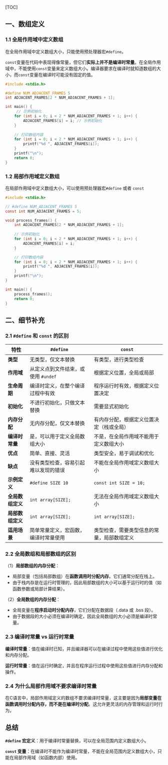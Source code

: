 [TOC]

## 一、数组定义

### 1.1 全局作用域中定义数组

在全局作用域中定义数组大小，只能使用预处理器宏`#define`。

`const`变量在代码中表现得像常量，但它们**实际上并不是编译时常量**。在全局作用域中，不能使用`const`变量来定义数组大小。编译器要求在编译时就知道数组的大小，而`const`变量在编译时可能没有固定的值。

```c
#include <stdio.h>

#define NUM_ADJACENT_FRAMES 5
int ADJACENT_FRAMES[2 * NUM_ADJACENT_FRAMES + 1];

int main() {
     // 示例初始化
    for (int i = 0; i < 2 * NUM_ADJACENT_FRAMES + 1; i++) {
        ADJACENT_FRAMES[i] = i; // 示例初始化
    }
    
    // 打印数组内容
    for (int i = 0; i < 2 * NUM_ADJACENT_FRAMES + 1; i++) {
        printf("%d ", ADJACENT_FRAMES[i]);
    }
    printf("\n");
    return 0;
}
```



### 1.2 局部作用域定义数组

在局部作用域中定义数组大小，可以使用预处理器宏`#define` 或者 `const`

```c
#include <stdio.h>

// #define NUM_ADJACENT_FRAMES 5   
const int NUM_ADJACENT_FRAMES = 5;

void process_frames() {
    int ADJACENT_FRAMES[2 * NUM_ADJACENT_FRAMES + 1];
    
    // 示例初始化
    for (int i = 0; i < 2 * NUM_ADJACENT_FRAMES + 1; i++) {
        ADJACENT_FRAMES[i] = i;
    }

    // 打印数组内容
    for (int i = 0; i < 2 * NUM_ADJACENT_FRAMES + 1; i++) {
        printf("%d ", ADJACENT_FRAMES[i]);
    }
    printf("\n");
}

int main() {
    process_frames();
    return 0;
}
```



## 二、细节补充

### 2.1  `#define` 和 `const` 的区别

| 特性             | `#define`                            | `const`                                    |
| ---------------- | ------------------------------------ | ------------------------------------------ |
| **类型**         | 无类型，仅文本替换                   | 有类型，进行类型检查                       |
| **作用域**       | 从定义点到文件结束，或使用 `#undef`  | 根据定义位置，全局或局部                   |
| **生命周期**     | 编译时定义，在整个编译过程中有效     | 程序运行时有效，根据定义位置决定           |
| **初始化**       | 不进行初始化，只做文本替换           | 需要显式初始化                             |
| **内存分配**     | 无内存分配，仅文本替换               | 有内存分配，根据定义位置决定（栈或全局）   |
| **编译时常量**   | 是，可以用于定义全局数组大小         | 不是，在全局作用域不能用于定义数组大小     |
| **优点**         | 简单、直接、灵活                     | 类型安全，易于调试和优化                   |
| **缺点**         | 没有类型检查，容易引起难以发现的错误 | 不能在全局作用域定义数组大小               |
| **示例定义**     | `#define SIZE 10`                    | `const int SIZE = 10;`                     |
| **全局数组定义** | `int array[SIZE];`                   | 无法在全局作用域定义数组大小               |
| **局部数组定义** | `int array[SIZE];`                   | `int array[SIZE];`                         |
| **适用场景**     | 简单常量定义，宏函数，编译时常量使用 | 类型检查，需要类型信息的常量，局部数组定义 |





### 2.2 全局数组和局部数组的区别

（1）**局部数组的内存分配**：

- 局部变量（包括局部数组）在**函数调用时分配内存**。它们通常分配在栈上。
- 由于栈内存是在运行时管理的，因此局部数组的大小可以基于运行时的值（如函数参数或局部计算结果）。

（2）**全局数组的内存分配**：

- 全局变量在**程序启动时分配内存**，它们分配在数据段（.data 或 .bss 段）。
- 由于数据段的大小必须在编译时确定，因此全局数组的大小必须是编译时常量。



### 2.3 编译时常量 vs 运行时常量

**编译时常量**：值在编译时已知，并且编译器可以在编译过程中使用这些值进行优化和内存分配。

**运行时常量**：值在运行时确定，并且在程序运行过程中使用这些值进行内存分配和操作。



### 2.4 为什么局部作用域不要求编译时常量

在C语言中，局部作用域定义的数组不要求编译时常量，这主要是因为**局部变量在函数调用时分配内存，而不是在编译时分配**。这允许更灵活的内存管理和运行时行为。





## 总结

**`#define` 宏定义**：用于编译时常量替换，可以在全局范围内定义数组大小。

**`const` 变量**：在编译时不能作为编译时常量，不能在全局范围内定义数组大小，只能在局部作用域（如函数内部）使用。